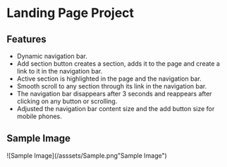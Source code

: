# Landing Page Project

## Features

- Dynamic navigation bar.
- Add section button creates a section, adds it to the page and create a link to it in the navigation bar.
- Active section is highlighted in the page and the navigation bar.
- Smooth scroll to any section through its link in the navigation bar.
- The navigation bar disappears after 3 seconds and reappears after clicking on any button or scrolling.
- Adjusted the navigation bar content size and the add button size for mobile phones.

## Sample Image

![Sample Image](/asssets/Sample.png"Sample Image")
